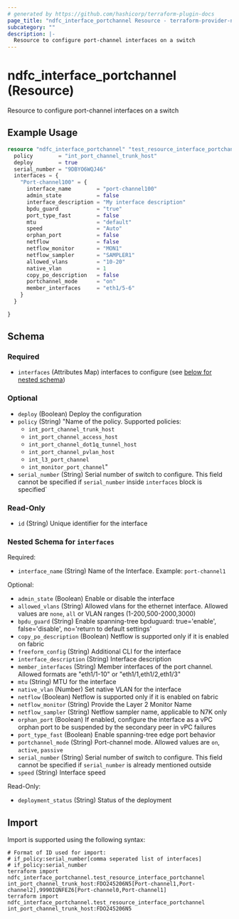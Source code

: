 ```yaml
---
# generated by https://github.com/hashicorp/terraform-plugin-docs
page_title: "ndfc_interface_portchannel Resource - terraform-provider-ndfc"
subcategory: ""
description: |-
  Resource to configure port-channel interfaces on a switch
---
```


# ndfc_interface_portchannel (Resource)

Resource to configure port-channel interfaces on a switch

## Example Usage

```terraform
resource "ndfc_interface_portchannel" "test_resource_interface_portchannel_1" {
  policy        = "int_port_channel_trunk_host"
  deploy        = true
  serial_number = "9DBYO6WQJ46"
  interfaces = {
    "Port-channel100" = {
      interface_name        = "port-channel100"
      admin_state           = false
      interface_description = "My interface description"
      bpdu_guard            = "true"
      port_type_fast        = false
      mtu                   = "default"
      speed                 = "Auto"
      orphan_port           = false
      netflow               = false
      netflow_monitor       = "MON1"
      netflow_sampler       = "SAMPLER1"
      allowed_vlans         = "10-20"
      native_vlan           = 1
      copy_po_description   = false
      portchannel_mode      = "on"
      member_interfaces     = "eth1/5-6"
    }
  }

}
```

<!-- schema generated by tfplugindocs -->
## Schema

### Required

- `interfaces` (Attributes Map) interfaces to configure (see [below for nested schema](#nestedatt--interfaces))

### Optional

- `deploy` (Boolean) Deploy the configuration
- `policy` (String) "Name of the policy. 
  Supported policies: 
    * `int_port_channel_trunk_host`
    * `int_port_channel_access_host`
    * `int_port_channel_dot1q_tunnel_host`
    * `int_port_channel_pvlan_host`
    * `int_l3_port_channel`
    * `int_monitor_port_channel`"
- `serial_number` (String) Serial number of switch to configure. This field cannot be specified if `serial_number` inside `interfaces` block is specified`

### Read-Only

- `id` (String) Unique identifier for the interface

<a id="nestedatt--interfaces"></a>
### Nested Schema for `interfaces`

Required:

- `interface_name` (String) Name of the Interface. Example: `port-channel1`

Optional:

- `admin_state` (Boolean) Enable or disable the interface
- `allowed_vlans` (String) Allowed vlans for the ethernet interface. Allowed values are `none`, `all` or VLAN ranges (1-200,500-2000,3000)
- `bpdu_guard` (String) Enable spanning-tree bpduguard: true='enable', false='disable', no='return to default settings'
- `copy_po_description` (Boolean) Netflow is supported only if it is enabled on fabric
- `freeform_config` (String) Additional CLI for the interface
- `interface_description` (String) Interface description
- `member_interfaces` (String) Member interfaces of the port channel. Allowed formats are "eth1/1-10" or "eth1/1,eth1/2,eth1/3"
- `mtu` (String) MTU for the interface
- `native_vlan` (Number) Set native VLAN for the interface
- `netflow` (Boolean) Netflow is supported only if it is enabled on fabric
- `netflow_monitor` (String) Provide the Layer 2 Monitor Name
- `netflow_sampler` (String) Netflow sampler name, applicable to N7K only
- `orphan_port` (Boolean) If enabled, configure the interface as a vPC orphan port to be suspended by the secondary peer in vPC failures
- `port_type_fast` (Boolean) Enable spanning-tree edge port behavior
- `portchannel_mode` (String) Port-channel mode. Allowed values are `on`, `active`, `passive`
- `serial_number` (String) Serial number of switch to configure. This field cannot be specified if `serial_number` is already mentioned outside
- `speed` (String) Interface speed

Read-Only:

- `deployment_status` (String) Status of the deployment

## Import

Import is supported using the following syntax:

```shell
# Format of ID used for import:
# if_policy:serial_number[comma seperated list of interfaces]
# if_policy:serial_number
terraform import ndfc_interface_portchannel.test_resource_interface_portchannel int_port_channel_trunk_host:FDO245206N5[Port-channel1,Port-channel2],9990IQNFEZ6[Port-channel0,Port-channel1]
terraform import ndfc_interface_portchannel.test_resource_interface_portchannel int_port_channel_trunk_host:FDO245206N5
```
